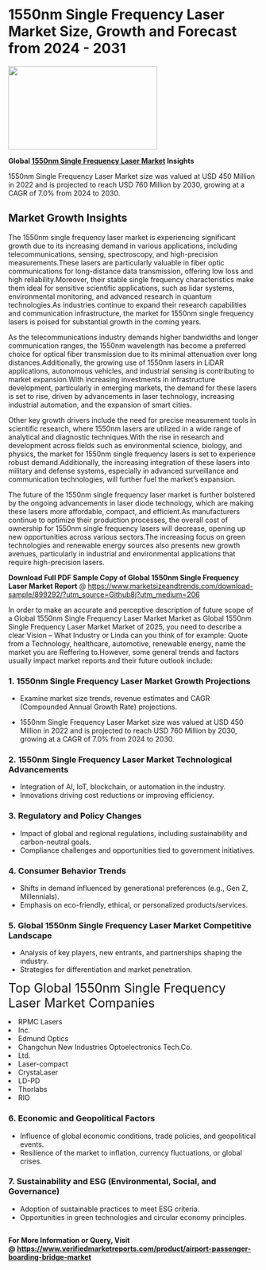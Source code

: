 <H1>1550nm Single Frequency Laser Market Size, Growth and Forecast from 2024 - 2031</H1><img class="aligncenter size-medium wp-image-584254" src="https://thirdeyenews.in/wp-content/uploads/2024/09/Global-Market-Research-300x168.jpeg" alt="" width="300" height="168" /><p><strong>Global&nbsp;<a href="https://www.marketsizeandtrends.com/download-sample/899292/?utm_source=Github8j?utm_medium=206">1550nm Single Frequency Laser Market</a> Insights</strong></p><p>1550nm Single Frequency Laser Market size was valued at USD 450 Million in 2022 and is projected to reach USD 760 Million by 2030, growing at a CAGR of 7.0% from 2024 to 2030.</p><p><h2>Market Growth Insights</h2> <p>The 1550nm single frequency laser market is experiencing significant growth due to its increasing demand in various applications, including telecommunications, sensing, spectroscopy, and high-precision measurements.These lasers are particularly valuable in fiber optic communications for long-distance data transmission, offering low loss and high reliability.Moreover, their stable single frequency characteristics make them ideal for sensitive scientific applications, such as lidar systems, environmental monitoring, and advanced research in quantum technologies.As industries continue to expand their research capabilities and communication infrastructure, the market for 1550nm single frequency lasers is poised for substantial growth in the coming years.</p> <p>As the telecommunications industry demands higher bandwidths and longer communication ranges, the 1550nm wavelength has become a preferred choice for optical fiber transmission due to its minimal attenuation over long distances.Additionally, the growing use of 1550nm lasers in LiDAR applications, autonomous vehicles, and industrial sensing is contributing to market expansion.With increasing investments in infrastructure development, particularly in emerging markets, the demand for these lasers is set to rise, driven by advancements in laser technology, increasing industrial automation, and the expansion of smart cities.</p> <p>Other key growth drivers include the need for precise measurement tools in scientific research, where 1550nm lasers are utilized in a wide range of analytical and diagnostic techniques.With the rise in research and development across fields such as environmental science, biology, and physics, the market for 1550nm single frequency lasers is set to experience robust demand.Additionally, the increasing integration of these lasers into military and defense systems, especially in advanced surveillance and communication technologies, will further fuel the market’s expansion.</p> <p>The future of the 1550nm single frequency laser market is further bolstered by the ongoing advancements in laser diode technology, which are making these lasers more affordable, compact, and efficient.As manufacturers continue to optimize their production processes, the overall cost of ownership for 1550nm single frequency lasers will decrease, opening up new opportunities across various sectors.The increasing focus on green technologies and renewable energy sources also presents new growth avenues, particularly in industrial and environmental applications that require high-precision lasers.</p> <p><span class=""><strong>Download Full PDF Sample Copy of Global 1550nm Single Frequency Laser Market Report</strong> @ <a href="https://www.marketsizeandtrends.com/download-sample/899292/?utm_source=Github8j?utm_medium=206" target="_blank">https://www.marketsizeandtrends.com/download-sample/899292/?utm_source=Github8j?utm_medium=206</a></span></p><p>In order to make an accurate and perceptive description of future scope of a Global&nbsp;1550nm Single Frequency Laser Market Market as Global&nbsp;1550nm Single Frequency Laser Market Market of 2025, you need to describe a clear Vision &ndash; What Industry or Linda can you think of for example: Quote from a Technology, healthcare, automotive, renewable energy, name the market you are Reffering to.However, some general trends and factors usually impact market reports and their future outlook include:</p><h3>1.&nbsp;<strong>1550nm Single Frequency Laser Market Growth Projections</strong></h3><ul><li>Examine market size trends, revenue estimates and CAGR (Compounded Annual Growth Rate) projections.</li><li><p>1550nm Single Frequency Laser Market size was valued at USD 450 Million in 2022 and is projected to reach USD 760 Million by 2030, growing at a CAGR of 7.0% from 2024 to 2030.</p></li></ul><h3>2.&nbsp;<strong>1550nm Single Frequency Laser Market Technological Advancements</strong></h3><ul><li>Integration of AI, IoT, blockchain, or automation in the industry.</li><li>Innovations driving cost reductions or improving efficiency.</li></ul><h3>3.&nbsp;<strong>Regulatory and Policy Changes</strong></h3><ul><li>Impact of global and regional regulations, including sustainability and carbon-neutral goals.</li><li>Compliance challenges and opportunities tied to government initiatives.</li></ul><h3>4.&nbsp;<strong>Consumer Behavior Trends</strong></h3><ul><li>Shifts in demand influenced by generational preferences (e.g., Gen Z, Millennials).</li><li>Emphasis on eco-friendly, ethical, or personalized products/services.</li></ul><h3>5.&nbsp;<strong>Global 1550nm Single Frequency Laser Market Competitive Landscape</strong></h3><ul><li>Analysis of key players, new entrants, and partnerships shaping the industry.</li><li>Strategies for differentiation and market penetration.</li></ul><p data-pm-slice="1 1 []"><span style="color: inherit; font-family: inherit; font-size: 25px;">Top Global 1550nm Single Frequency Laser Market Companies</span></p><div class="" data-test-id=""><p><li>RPMC Lasers</li><li> Inc.</li><li> Edmund Optics</li><li> Changchun New Industries Optoelectronics Tech.Co.</li><li> Ltd.</li><li> Laser-compact</li><li> CrystaLaser</li><li> LD-PD</li><li> Thorlabs</li><li> RIO</li></p></div><h3>6.&nbsp;<strong>Economic and Geopolitical Factors</strong></h3><ul><li>Influence of global economic conditions, trade policies, and geopolitical events.</li><li>Resilience of the market to inflation, currency fluctuations, or global crises.</li></ul><h3>7.&nbsp;<strong>Sustainability and ESG (Environmental, Social, and Governance)</strong></h3><ul><li>Adoption of sustainable practices to meet ESG criteria.</li><li>Opportunities in green technologies and circular economy principles.</li></ul><h2><strong style="font-size: 14px;">For More Information or Query, Visit @&nbsp;</strong><a style="background-color: #ffffff; font-size: 14px;" href="https://www.marketsizeandtrends.com/report/1550nm-single-frequency-laser-market/" target="_blank">https://www.verifiedmarketreports.com/product/airport-passenger-boarding-bridge-market</a></h2>